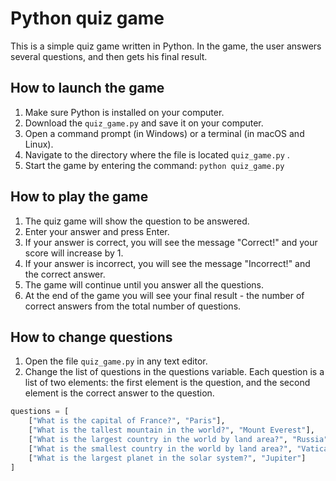 # Python quiz game

This is a simple quiz game written in Python. In the game, the user answers several questions, and then gets his final result.

## How to launch the game

1. Make sure Python is installed on your computer.
2. Download the `quiz_game.py` and save it on your computer.
3. Open a command prompt (in Windows) or a terminal (in macOS and Linux).
4. Navigate to the directory where the file is located `quiz_game.py` .
5. Start the game by entering the command: `python quiz_game.py `

## How to play the game

1. The quiz game will show the question to be answered.
2. Enter your answer and press Enter.
3. If your answer is correct, you will see the message "Correct!" and your score will increase by 1.
4. If your answer is incorrect, you will see the message "Incorrect!" and the correct answer.
5. The game will continue until you answer all the questions.
6. At the end of the game you will see your final result - the number of correct answers from the total number of questions.

## How to change questions

1. Open the file `quiz_game.py` in any text editor.
2. Change the list of questions in the questions variable. Each question is a list of two elements: the first element is the question, and the second element is the correct answer to the question.

```python
questions = [
    ["What is the capital of France?", "Paris"],
    ["What is the tallest mountain in the world?", "Mount Everest"],
    ["What is the largest country in the world by land area?", "Russia"],
    ["What is the smallest country in the world by land area?", "Vatican City"],
    ["What is the largest planet in the solar system?", "Jupiter"]
]
